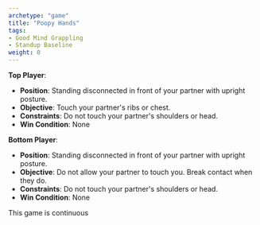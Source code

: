 ```yaml
---
archetype: "game"
title: "Poopy Hands"
tags: 
- Good Mind Grappling
- Standup Baseline
weight: 0
---
```


**Top Player**:
  * **Position**: Standing disconnected in front of your partner with upright posture.
  * **Objective**: Touch your partner's ribs or chest.
  * **Constraints**: Do not touch your partner's shoulders or head.
  * **Win Condition**: None

**Bottom Player**:
  * **Position**: Standing disconnected in front of your partner with upright posture.
  * **Objective**: Do not allow your partner to touch you. Break contact when they do.
  * **Constraints**: Do not touch your partner's shoulders or head.
  * **Win Condition**: None

This game is continuous

